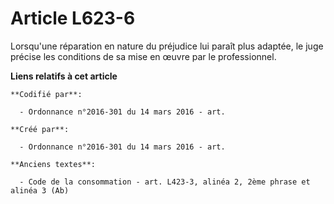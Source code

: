 # Article L623-6

Lorsqu'une réparation en nature du préjudice lui paraît plus adaptée, le juge précise les conditions de sa mise en œuvre par
le professionnel.

**Liens relatifs à cet article**

	**Codifié par**:

	  - Ordonnance n°2016-301 du 14 mars 2016 - art.

	**Créé par**:

	  - Ordonnance n°2016-301 du 14 mars 2016 - art.

	**Anciens textes**:

	  - Code de la consommation - art. L423-3, alinéa 2, 2ème phrase et alinéa 3 (Ab)
